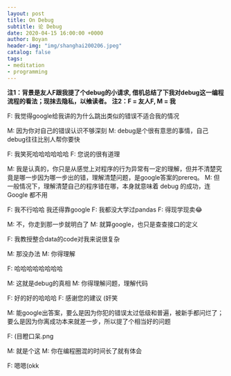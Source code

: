 ```yaml
---
layout: post
title: On Debug
subtitle: 论 Debug
date: 2020-04-15 16:00:00 +0000
author: Boyan
header-img: "img/shanghai200206.jpeg"
catalog: false
tags:
- meditation
- programming
---
```


**注1：背景是友人F跟我提了个debug的小请求, 借机总结了下我对debug这一编程流程的看法；现抹去隐私，以飨读者。**
**注2：F = 友人F, M = 我**

F: 我觉得google给我讲的为什么跳出类似的错误不适合我的情况

M: 因为你对自己的错误认识不够深刻
M: debug是个很有意思的事情，自己debug往往比别人帮你要快

F: 我笑死哈哈哈哈哈哈
F: 您说的很有道理

M: 我是认真的，你只是从感觉上对程序的行为异常有一定的理解，但并不清楚究竟是哪一步因为哪一步出的错，理解清楚问题，是google答案的prereq。
M: 但一般情况下，理解清楚自己的程序错在哪，本身就意味着 debug 的成功，连 Google 都不用

F: 我不行哈哈 我还得靠google
F: 我都没大学过pandas
F: 得现学现卖😂

M: 不，你走到那一步就明白了
M: 就算google，也只是查查接口的定义

F: 我教授整合data的code对我来说很复杂

M: 那没办法
M: 你得理解

F: 哈哈哈哈哈哈哈哈

M: 这就是debug的真相
M: 你得理解问题，理解代码

F: 好的好的哈哈哈
F: 感谢您的建议 (奸笑

M: 能google出答案，要么是因为你犯的错误太过低级和普遍，被新手都问烂了；要么是因为你离成功本来就差一步，所以提了个相当好的问题

F: (目瞪口呆.png

M: 就是个这
M: 你在编程圈混的时间长了就有体会

F: 嗯嗯(okk
